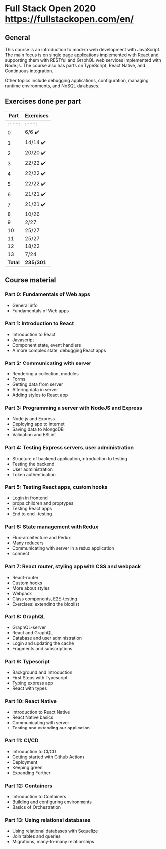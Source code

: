 # Full Stack Open 2020  https://fullstackopen.com/en/


## General

This course is an introduction to modern web development with JavaScript. The main focus is on single page applications implemented with React and supporting them with RESTful and GraphQL web services implemented with Node.js. The course also has parts on TypeScript, React Native, and Continuous integration.

Other topics include debugging applications, configuration, managing runtime environments, and NoSQL databases.


## Exercises done per part

| Part      | Exercises   |
| --------- | ----------- |
|   :---:   |    :---:    |
| 0         | 6/6      ✔️|
| 1         | 14/14    ✔️|
| 2         | 20/20    ✔️|
| 3         | 22/22    ✔️|
| 4         | 22/22    ✔️|
| 5         | 22/22    ✔️|
| 6         | 21/21    ✔️|
| 7         | 21/21    ✔️|
| 8         | 10/26       |
| 9         | 2/27        |
| 10        | 25/27       |
| 11        | 25/27       |
| 12        | 18/22       |
| 13        | 7/24        |
| **Total** | **235/301** |


## Course material

### Part 0: Fundamentals of Web apps

- General info
- Fundamentals of Web apps

### Part 1: Introduction to React

- Introduction to React
- Javascript
- Component state, event handlers
- A more complex state, debugging React apps

### Part 2: Communicating with server

- Rendering a collection, modules
- Forms
- Getting data from server
- Altering data in server
- Adding styles to React app

### Part 3: Programming a server with NodeJS and Express

- Node.js and Express
- Deploying app to internet
- Saving data to MongoDB
- Validation and ESLint

### Part 4: Testing Express servers, user administration

- Structure of backend application, introduction to testing
- Testing the backend
- User administration
- Token authentication

### Part 5: Testing React apps, custom hooks

- Login in frontend
- props.children and proptypes
- Testing React apps
- End to end -testing

### Part 6: State management with Redux

- Flux-architecture and Redux
- Many reducers
- Communicating with server in a redux application
- connect

### Part 7: React router, styling app with CSS and webpack

- React-router
- Custom hooks
- More about styles
- Webpack
- Class components, E2E-testing
- Exercises: extending the bloglist

### Part 8: GraphQL

- GraphQL-server
- React and GraphQL
- Database and user administration
- Login and updating the cache
- Fragments and subscriptions

### Part 9: Typescript

- Background and Introduction
- First Steps with Typescript
- Typing express app
- React with types

### Part 10: React Native

- Introduction to React Native
- React Native basics
- Communicating with server
- Testing and extending our application

### Part 11: CI/CD

- Introduction to CI/CD
- Getting started with Github Actions
- Deployment
- Keeping green
- Expanding Further

### Part 12: Containers

- Introduction to Containers
- Building and configuring environments
- Basics of Orchestration

### Part 13: Using relational databases 

- Using relational databases with Sequelize
- Join tables and queries
- Migrations, many-to-many relationships
